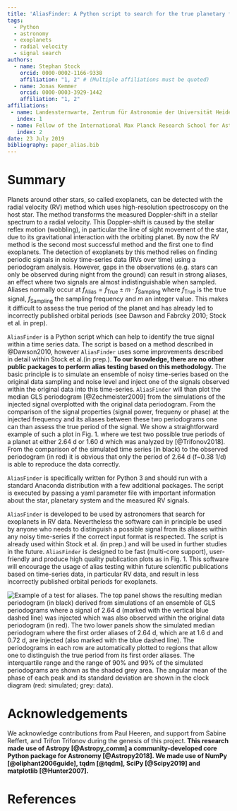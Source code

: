 ```yaml
---
title: 'AliasFinder: A Python script to search for the true planetary frequency within radial velocity data'
tags:
  - Python
  - astronomy
  - exoplanets
  - radial velocity
  - signal search
authors:
  - name: Stephan Stock
    orcid: 0000-0002-1166-9338
    affiliation: "1, 2" # (Multiple affiliations must be quoted)
  - name: Jonas Kemmer
    orcid: 0000-0003-3929-1442
    affiliation: "1, 2"
affiliations:
 - name: Landessternwarte, Zentrum für Astronomie der Universität Heidelberg, Königstuhl 12, 69117 Heidelberg, Germany
   index: 1
 - name: Fellow of the International Max Planck Research School for Astronomy and Cosmic Physics at the University of Heidelberg (IMPRS-HD)
   index: 2
date: 23 July 2019
bibliography: paper_alias.bib
---
```


# Summary

Planets around other stars, so called exoplanets, can be detected with the radial
velocity (RV) method which uses high-resolution spectroscopy on the host star. The method transforms the
measured Doppler-shift in a stellar spectrum to a radial velocity.
This Doppler-shift is caused by the stellar reflex motion (wobbling),
in particular the line of sight movement of the star, due to its gravitational interaction with the orbiting planet.
By now the RV method is the second most successful method and the first one to find exoplanets.
The detection of exoplanets by this method relies
on finding periodic signals in noisy time-series data (RVs over time) using a periodogram analysis.
However, gaps in the observations (e.g. stars can only be observed during night from the ground)
can result in strong aliases, an effect where two signals are almost indistinguishable when sampled. Aliases
normally occur at $f_{\text{Alias}}=f_{\text{True}}\pm m \cdot f_{\text{Sampling}}$ where $f_{\text{True}}$
is the true signal, $f_{\text{Sampling}}$ the sampling frequency and $m$ an integer value.
This makes it difficult to assess the true period of the planet and has already led to incorrectly published
orbital periods (see Dawson and Fabrcky 2010; Stock et al. in prep).

``AliasFinder`` is a Python script which can help to identify the true signal within a time series data.
The script is based on a method described in @Dawson2010, however ``AliasFinder`` uses some improvements described
in detail within Stock et al.(in prep.). **To our knowledge, there are no other public packages to perform alias testing based on this methodology.** The basic principle is to simulate an ensemble of noisy time-series based on the
original data sampling and noise level and inject one of the signals observed within the original data into this time-series.
 ``AliasFinder`` will than plot the median GLS periodogram [@Zechmeister2009] from the simulations of the injected
signal overplotted with the original data periodogram. From the comparison of the signal properties (signal power,
frequeny or phase) at the injected frequency and its aliases between these two periodograms one can
than assess the true period of the signal. We show a straightforward example of such a plot in Fig. 1. where we test two possible true periods of a
planet at either 2.64 d or 1.60 d which was analyzed by [@Trifonov2018]. From the comparison of the simulated time series (in black) to the observed periodogram (in red) it is obvious that only the period of 2.64 d (f~0.38 1/d) is able to reproduce the data correctly.

``AliasFinder`` is specifically written for Python 3 and should run with a standard Anaconda distribution
with a few additional packages. The script is executed by passing a yaml parameter file with important information
about the star, planetary system and the measured RV signals.  

``AliasFinder`` is developed to be used by astronomers that search for exoplanets in RV data. Nevertheless
the software can in principle be used by anyone who needs to distinguish a possible signal from its aliases
within any noisy time-series if the correct input format is respected. The script is already
used within Stock et al. (in prep.) and will be used in further studies in the future.
``AliasFinder`` is designed to be fast (multi-core support), user-friendly and produce high quality publication plots as in Fig. 1.
This software will encourage the usage of alias testing within future scientific publications based on time-series data,
in particular RV data, and result in less incorrectly published orbital periods for exoplanets.

![Example of a test for aliases. The top panel shows the resulting median periodogram (in black) derived from simulations of an ensemble of GLS periodograms where a signal of 2.64 d (marked with the vertical blue dashed line) was injected which was also observed within the original data periodogram (in red).
The two lower panels show the simulated median periodogram where the first order aliases of 2.64 d, which are at 1.6 d and 0.72 d, are injected (also marked with the blue dashed line). The periodograms in each row are automatically plotted to regions that allow one to distinguish the true period from its first order aliases. The interquartile range and the range of 90\% and 99\% of the simulated periodograms are shown as the shaded grey area.
The angular mean of the phase of each peak and its standard deviation
are shown in the clock diagram (red: simulated; grey: data).](example2.png)

# Acknowledgements

We acknowledge contributions from Paul Heeren, and support from Sabine Reffert,
and Trifon Trifonov during the genesis of this project. **This research made use of Astropy [@Astropy_comm] a community-developed core Python package for Astronomy [@Astropy2018]. We made use of NumPy [@oliphant2006guide], tqdm [@tqdm], SciPy [@Scipy2019] and matplotlib [@Hunter2007].**

# References
